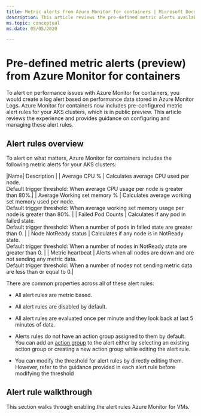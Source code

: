 ```yaml
---
title: Metric alerts from Azure Monitor for containers | Microsoft Docs
description: This article reviews the pre-defined metric alerts available from Azure Monitor for containers in public preview.
ms.topic: conceptual
ms.date: 05/05/2020

---
```


# Pre-defined metric alerts (preview) from Azure Monitor for containers

To alert on performance issues with Azure Monitor for containers, you would create a log alert based on performance data stored in Azure Monitor Logs. Azure Monitor for containers now includes pre-configured metric alert rules for your AKS clusters, which is in public preview. This article reviews the experience and provides guidance on configuring and managing these alert rules.

## Alert rules overview

To alert on what matters, Azure Monitor for containers includes the following metric alerts for your AKS clusters:

|Name| Description |
| Average CPU % | Calculates average CPU used per node.<br> Default trigger threshold: When average CPU usage per node is greater than 80%.| 
| Average Working set memory % | Calculates average working set memory used per node.<br> Default trigger threshold: When average working set memory usage per node is greater than 80%. |
| Failed Pod Counts | Calculates if any pod in failed state.<br> Default trigger threshold: When a number of pods in failed state are greater than 0. |
| Node NotReady status | Calculates if any node is in NotReady state.<br> Default trigger threshold: When a number of nodes in NotReady state are greater than 0. |
| Metric heartbeat | Alerts when all nodes are down and are not sending any metric data.<br> Default trigger threshold: When a number of nodes not sending metric data are less than or equal to 0.|

There are common properties across all of these alert rules:

* All alert rules are metric based.

* All alert rules are disabled by default.

* All alert rules are evaluated once per minute and they look back at last 5 minutes of data.

* Alerts rules do not have an action group assigned to them by default. You can add an [action group](../platform/action-groups.md) to the alert either by selecting an existing action group or creating a new action group while editing the alert rule.

* You can modify the threshold for alert rules by directly editing them. However, refer to the guidance provided in each alert rule before modifying the threshold

## Alert rule walkthrough

This section walks through enabling the alert rules Azure Monitor for VMs.

